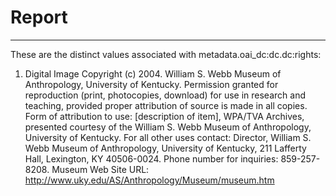 # Report
---
These are the distinct values associated with metadata.oai_dc:dc.dc:rights:

1. Digital Image Copyright (c) 2004. William S. Webb Museum of Anthropology, University of Kentucky. Permission granted for reproduction (print, photocopies, download) for use in research and teaching, provided proper attribution of source is made in all copies. Form of attribution to use: [description of item], WPA/TVA Archives, presented courtesy of the William S. Webb Museum of Anthropology, University of Kentucky. For all other uses contact: Director, William S. Webb Museum of Anthropology, University of Kentucky, 211 Lafferty Hall, Lexington, KY 40506-0024. Phone number for inquiries: 859-257-8208. Museum Web Site URL: http://www.uky.edu/AS/Anthropology/Museum/museum.htm
